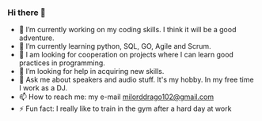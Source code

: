 ### Hi there 👋

- 🔭 I’m currently working on my coding skills. I think it will be a good adventure.
- 🌱 I’m currently learning python, SQL, GO, Agile and Scrum.
- 👯 I am looking for cooperation on projects where I can learn good practices in programming.
- 🤔 I’m looking for help in acquiring new skills.
- 💬 Ask me about speakers and audio stuff. It's my hobby. In my free time I work as a DJ.
- 📫 How to reach me: my e-mail milorddrago102@gmail.com
- ⚡ Fun fact: I really like to train in the gym after a hard day at work
